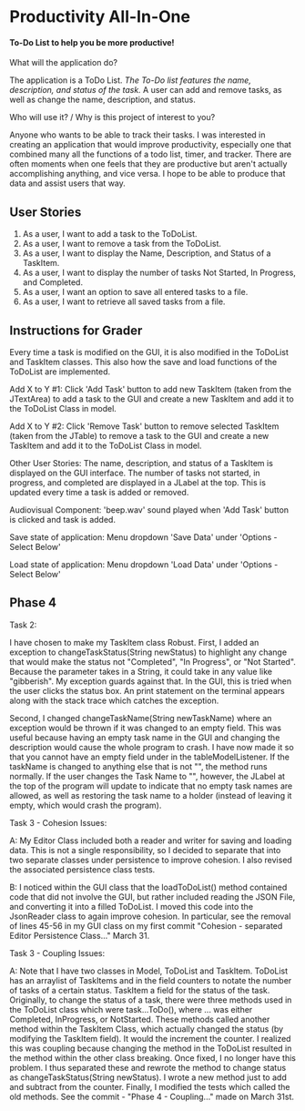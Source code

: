 # Productivity All-In-One

#### To-Do List to help you be more productive!


  What will the application do?


The application is a ToDo List. *The To-Do list features the name, description, and status of the task.* A 
user can add and remove tasks, as well as change the name, description, and status.
 
  Who will use it? /  Why is this project of interest to you?

Anyone who wants to be able to track their tasks. I was interested in creating an application 
that would improve productivity, especially one that combined many all the functions of a todo list, timer, and tracker.
There are often moments when one feels that they are productive but aren't actually accomplishing anything, and vice 
versa. I hope to be able to produce that data and assist users that way.

## User Stories
1. As a user, I want to add a task to the ToDoList.
2. As a user, I want to remove a task from the ToDoList.
3. As a user, I want to display the Name, Description, and Status of a TaskItem.
4. As a user, I want to display the number of tasks Not Started, In Progress, and Completed.
5. As a user, I want an option to save all entered tasks to a file.
6. As a user, I want to retrieve all saved tasks from a file. 

## Instructions for Grader
Every time a task is modified on the GUI, it is also modified in the ToDoList and TaskItem classes. This also how the 
save and load functions of the ToDoList are implemented. 

Add X to Y #1: Click 'Add Task' button to add new TaskItem (taken from the JTextArea) to add a task to the GUI and 
create a new TaskItem and add it to the ToDoList Class in model.

Add X to Y #2: Click 'Remove Task' button to remove selected TaskItem (taken from the JTable) to remove a task to the 
GUI and create a new TaskItem and add it to the ToDoList Class in model.

Other User Stories: The name, description, and status of a TaskItem is displayed on the GUI interface. The number
of tasks not started, in progress, and completed are displayed in a JLabel at the top. This is updated every time a task
is added or removed.

Audiovisual Component: 'beep.wav' sound played when 'Add Task' button is clicked and task is added.

Save state of application: Menu dropdown 'Save Data' under 'Options - Select Below'

Load state of application: Menu dropdown 'Load Data' under 'Options - Select Below'

## Phase 4
Task 2: 

I have chosen to make my TaskItem class Robust.
First, I added an exception to changeTaskStatus(String newStatus) to highlight any change that would make the status not "Completed",
"In Progress", or "Not Started". Because the parameter takes in a String, it could take in any value like "gibberish".
My exception guards against that. In the GUI, this is tried when the user clicks the status box. An print statement on 
the terminal appears along with the stack trace which catches the exception.

Second, I changed changeTaskName(String newTaskName) where an exception would be thrown if it was changed to an empty field.
This was useful because having an empty task name in the GUI and changing the description would cause the whole program
to crash. I have now made it so that you cannot have an empty field under in the tableModelListener. If the taskName
is changed to anything else that is not "", the method runs normally. If the user changes the Task Name to "", however,
the JLabel at the top of the program will update to indicate that no empty task names are allowed, as well as restoring 
the task name to a holder (instead of leaving it empty, which would crash the program).

Task 3 - Cohesion Issues:

A: My Editor Class included both a reader and writer for saving and loading data. This is not a single responsibility, 
so I decided to separate that into two separate classes under persistence to improve cohesion. I also revised the 
associated persistence class tests.

B: I noticed within the GUI class that the loadToDoList() method contained code that did not involve the GUI, but rather
included reading the JSON File, and converting it into a filled ToDoList. I moved this code into the JsonReader class to
again improve cohesion. In particular, see the removal of lines 45-56 in my GUI class on my first commit "Cohesion - separated Editor Persistence Class..." March 31.

Task 3 - Coupling Issues: 
 
A: Note that I have two classes in Model, ToDoList and TaskItem. ToDoList has an arraylist of TaskItems and in the field
counters to notate the number of tasks of a certain status. TaskItem a field for the status of the task.  
Originally, to change the status of a task, there were three methods used in the ToDoList class which were 
task...ToDo(), where ... was either Completed, InProgress, or NotStarted. These methods called another method within 
the TaskItem Class, which actually changed the status (by modifying the TaskItem field). It would the increment the 
counter. I realized this was coupling because changing the method in the ToDoList resulted in the method within the other
class breaking. Once fixed, I no longer have this problem. I thus separated these and rewrote the method to change status 
as changeTaskStatus(String newStatus). I wrote a new method just to add and subtract from the counter. Finally, I 
modified the tests which called the old methods. See the commit - "Phase 4 - Coupling..." made on March 31st.  
